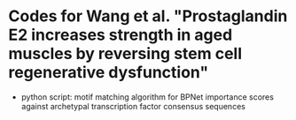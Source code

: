 # Codes for Wang et al. "Prostaglandin E2 increases strength in aged muscles by reversing stem cell regenerative dysfunction"

- python script: motif matching algorithm for BPNet importance scores against archetypal transcription factor consensus sequences

